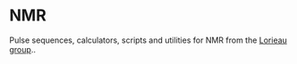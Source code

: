 # NMR

Pulse sequences, calculators, scripts and utilities for NMR from the [Lorieau group](http://www.lorieau.com/)..

